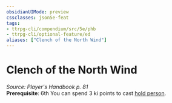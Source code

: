 ```yaml
---
obsidianUIMode: preview
cssclasses: json5e-feat
tags:
- ttrpg-cli/compendium/src/5e/phb
- ttrpg-cli/optional-feature/ed
aliases: ["Clench of the North Wind"]
---
```

# Clench of the North Wind
*Source: Player's Handbook p. 81*  
**Prerequisite**: 6th
You can spend 3 ki points to cast [hold person](3-Mechanics/CLI/spells/hold-person.md).